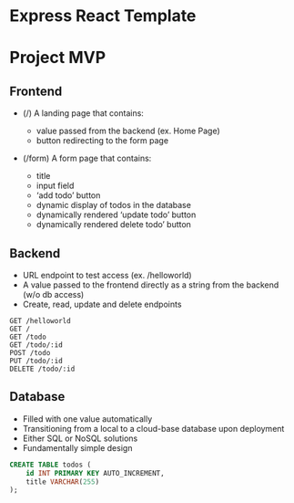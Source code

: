 # Express React Template

# Project MVP

## Frontend

- (/) A landing page that contains:
    - value passed from the backend (ex. Home Page)
    - button redirecting to the form page

- (/form) A form page that contains:
    - title	
    - input field
    - ‘add todo’ button
    - dynamic display of todos in the database
    - dynamically rendered ‘update todo’ button
    - dynamically rendered delete todo’ button

## Backend


- URL endpoint to test access (ex. /helloworld)
- A value passed to the frontend directly as a string from the backend (w/o db access)
- Create, read, update and delete endpoints

```http
GET /helloworld
GET /
GET /todo
GET /todo/:id
POST /todo
PUT /todo/:id
DELETE /todo/:id
```

## Database

- Filled with one value automatically 
- Transitioning from a local to a cloud-base database upon deployment
- Either SQL or NoSQL solutions
- Fundamentally simple design

```sql
CREATE TABLE todos (
    id INT PRIMARY KEY AUTO_INCREMENT,
    title VARCHAR(255)
);
```
